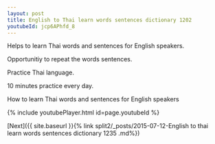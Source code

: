 ```yaml
---
layout: post
title: English to Thai learn words sentences dictionary 1202 
youtubeId: jcp6APhfd_8
---
```

 
 
Helps to learn Thai words and sentences for English speakers.

Opportunitiy to repeat the words sentences. 

Practice Thai language. 
 
10 minutes practice every day. 
 
How to learn Thai words and sentences for English speakers 
 
{% include youtubePlayer.html id=page.youtubeId %}
 
 
[Next]({{ site.baseurl }}{% link  split2/_posts/2015-07-12-English to thai learn words sentences dictionary 1235 .md%})
 
